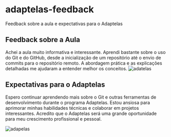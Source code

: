 # adaptelas-feedback
Feedback sobre a aula e expectativas para o Adaptelas

## Feedback sobre a Aula

Achei a aula muito informativa e interessante. Aprendi bastante sobre o uso do Git e do GitHub, desde a inicialização de um repositório até o envio de commits para o repositório remoto. A abordagem prática e as explicações detalhadas me ajudaram a entender melhor os conceitos. ![ adatelas](https://www.bing.com/images/search?q=Cora%c3%a7%c3%a3o+Roxo+Objeto&FORM=IRIBIP)


## Expectativas para o Adaptelas

Espero continuar aprendendo mais sobre o Git e outras ferramentas de desenvolvimento durante o programa Adaptelas. Estou ansiosa para aprimorar minhas habilidades técnicas e colaborar em projetos interessantes. Acredito que o Adaptelas será uma grande oportunidade para meu crescimento profissional e pessoal.
 
 ![ adapelas](https://th.bing.com/th/id/OIP.nlOTUpU-6te6KGbjxCKBmgAAAA?w=263&h=280&rs=1&pid=ImgDetMain)
